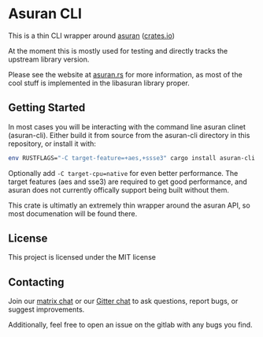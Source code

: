 # Asuran CLI

This is a thin CLI wrapper around [asuran](https://gitlab.com/asuran-rs/asuran) ([crates.io](https://crates.io/crates/asuran))

At the moment this is mostly used for testing and directly tracks the upstream library version.

Please see the website at [asuran.rs](https://asuran.rs) for more information, as most of the cool stuff is implemented in the libasuran library proper.

## Getting Started

In most cases you will be interacting with the command line asuran clinet (asuran-cli). Either
build it from source from the asuran-cli directory in this repository, or install it with:
```bash
env RUSTFLAGS="-C target-feature=+aes,+ssse3" cargo install asuran-cli
```
Optionally add `-C target-cpu=native` for even better performance. The target features (aes and
sse3) are required to get good performance, and asuran does not currently offically support being
built without them.

This crate is ultimatly an extremely thin wrapper around the asuran API, so most documenation will
be found there. 

## License

This project is licensed under the MIT license

## Contacting

Join our [matrix chat](https://matrix.to/#/!gfTQMJBreSJoPEkEeI:matrix.org?via=matrix.org&via=t2bot.io) or our [Gitter chat](https://gitter.im/Asuran-rs/community?utm_source=share-link&utm_medium=link&utm_campaign=share-link) to ask questions, report bugs, or suggest improvements.

Additionally, feel free to open an issue on the gitlab with any bugs you find. 
